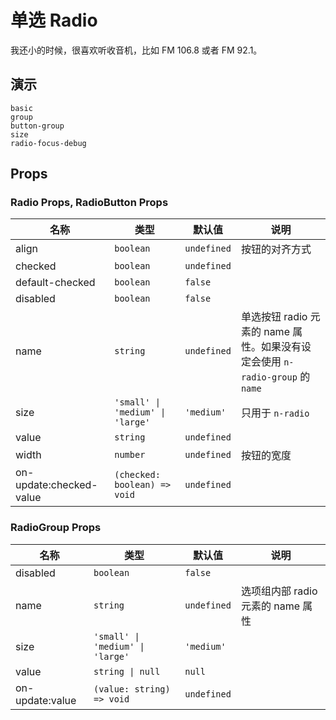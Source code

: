# 单选 Radio

<!--single-column-->

我还小的时候，很喜欢听收音机，比如 FM 106.8 或者 FM 92.1。

## 演示

```demo
basic
group
button-group
size
radio-focus-debug
```

## Props

### Radio Props, RadioButton Props

| 名称 | 类型 | 默认值 | 说明 |
| --- | --- | --- | --- |
| align | `boolean` | `undefined` | 按钮的对齐方式 |
| checked | `boolean` | `undefined` |  |
| default-checked | `boolean` | `false` |  |
| disabled | `boolean` | `false` |  |
| name | `string` | `undefined` | 单选按钮 radio 元素的 name 属性。如果没有设定会使用 `n-radio-group` 的 `name` |
| size | `'small' \| 'medium' \| 'large'` | `'medium'` | 只用于 `n-radio` |
| value | `string` | `undefined` |  |
| width | `number` | `undefined` | 按钮的宽度 |
| on-update:checked-value | `(checked: boolean) => void` | `undefined` |  |

### RadioGroup Props

| 名称 | 类型 | 默认值 | 说明 |
| --- | --- | --- | --- |
| disabled | `boolean` | `false` |  |
| name | `string` | `undefined` | 选项组内部 radio 元素的 name 属性 |
| size | `'small' \| 'medium' \| 'large'` | `'medium'` |  |
| value | `string \| null` | `null` |  |
| on-update:value | `(value: string) => void` | `undefined` |  |
